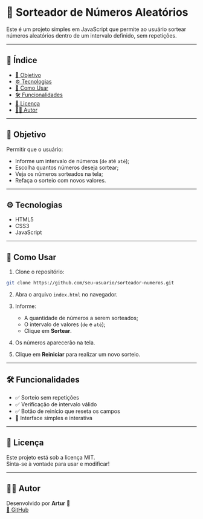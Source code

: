 # 🎲 Sorteador de Números Aleatórios

Este é um projeto simples em JavaScript que permite ao usuário sortear números aleatórios dentro de um intervalo definido, sem repetições.

---

## 📌 Índice

- [🎯 Objetivo](#🎯-objetivo)
- [⚙️ Tecnologias](#⚙️-tecnologias)
- [🚀 Como Usar](#🚀-como-usar)
- [🛠️ Funcionalidades](#🛠️-funcionalidades)
- [📄 Licença](#📄-licença)
- [👨‍💻 Autor](#👨‍💻-autor)

---

## 🎯 Objetivo

Permitir que o usuário:

- Informe um intervalo de números (`de` até `até`);
- Escolha quantos números deseja sortear;
- Veja os números sorteados na tela;
- Refaça o sorteio com novos valores.

---

## ⚙️ Tecnologias

- HTML5
- CSS3
- JavaScript

---

## 🚀 Como Usar

1. Clone o repositório:

```bash
git clone https://github.com/seu-usuario/sorteador-numeros.git
```

2. Abra o arquivo `index.html` no navegador.

3. Informe:
   - A quantidade de números a serem sorteados;
   - O intervalo de valores (`de` e `até`);
   - Clique em **Sortear**.

4. Os números aparecerão na tela.

5. Clique em **Reiniciar** para realizar um novo sorteio.

---

## 🛠️ Funcionalidades

- ✅ Sorteio sem repetições
- ✅ Verificação de intervalo válido
- ✅ Botão de reinício que reseta os campos
- 🔄 Interface simples e interativa

---

## 📄 Licença

Este projeto está sob a licença MIT.  
Sinta-se à vontade para usar e modificar!

---

## 👨‍💻 Autor

Desenvolvido por **Artur** 🚀  
[🔗 GitHub](https://github.com/seu-usuario)
